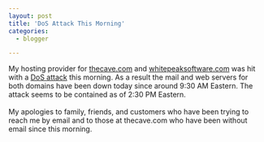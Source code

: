 ```yaml
---
layout: post
title: 'DoS Attack This Morning'
categories:
  - blogger

---
```


My hosting provider for <a href="http://www.thecave.com/">thecave.com</a> and <a href="http://www.whitepeaksoftware.com/">whitepeaksoftware.com</a> was hit with a <a href="http://en.wikipedia.org/wiki/Denial-of-service_attack">DoS attack</a> this morning.  As a result the mail and web servers for both domains have been down today since around 9:30 AM Eastern.  The attack seems to be contained as of 2:30 PM Eastern.<br /><br />My apologies to family, friends, and customers who have been trying to reach me by email and to those at thecave.com who have been without email since this morning.
